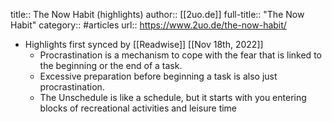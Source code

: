 title:: The Now Habit (highlights)
author:: [[2uo.de]]
full-title:: "The Now Habit"
category:: #articles
url:: https://www.2uo.de/the-now-habit/

- Highlights first synced by [[Readwise]] [[Nov 18th, 2022]]
	- Procrastination is a mechanism to cope with the fear that is linked to the beginning
	  or the end of a task.
	- Excessive preparation before beginning a task is also just procrastination.
	- The Unschedule is like a schedule, but it starts with you entering blocks
	  of recreational activities and leisure time